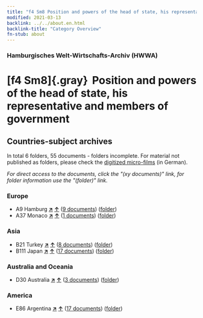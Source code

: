 ```yaml
---
title: "f4 Sm8 Position and powers of the head of state, his representative and members of government"
modified: 2021-03-13
backlink: ../../about.en.html
backlink-title: "Category Overview"
fn-stub: about
---
```


### Hamburgisches Welt-Wirtschafts-Archiv (HWWA)

# [f4 Sm8]{.gray}&#8201; Position and powers of the head of state, his representative and members of government&#160; 







## Countries-subject archives





In total 6 folders, 55 documents - folders incomplete.
For material not published as folders, please check the [digitized micro-films](/film/h1_sh.de.html) (in German).

_For direct access to the documents, click the "(xy documents)" link, for folder information use the "(folder)" link._



### Europe

- A9 Hamburg [**&nearr;**](../../../geo/i/140905/about.en.html "Hamburg (all folders)") [**&uarr;**](../../../geo/about.en.html#A9 "Country category system") (<a href="https://pm20.zbw.eu/iiifview/folder/sh/140905,144365" title="about: Hamburg : Position and powers of the head of state, his representative and members of government" target="_blank">9 documents</a>) ([folder](../../../../folder/sh/1409xx/140905/1443xx/144365/about.en.html))
- A37 Monaco [**&nearr;**](../../../geo/i/141013/about.en.html "Monaco (all folders)") [**&uarr;**](../../../geo/about.en.html#A37 "Country category system") (<a href="https://pm20.zbw.eu/iiifview/folder/sh/141013,144365" title="about: Monaco : Position and powers of the head of state, his representative and members of government" target="_blank">1 documents</a>) ([folder](../../../../folder/sh/1410xx/141013/1443xx/144365/about.en.html))

### Asia

- B21 Turkey [**&nearr;**](../../../geo/i/141111/about.en.html "Turkey (all folders)") [**&uarr;**](../../../geo/about.en.html#B21 "Country category system") (<a href="https://pm20.zbw.eu/iiifview/folder/sh/141111,144365" title="about: Turkey : Position and powers of the head of state, his representative and members of government" target="_blank">8 documents</a>) ([folder](../../../../folder/sh/1411xx/141111/1443xx/144365/about.en.html))
- B111 Japan [**&nearr;**](../../../geo/i/141272/about.en.html "Japan (all folders)") [**&uarr;**](../../../geo/about.en.html#B111 "Country category system") (<a href="https://pm20.zbw.eu/iiifview/folder/sh/141272,144365" title="about: Japan : Position and powers of the head of state, his representative and members of government" target="_blank">17 documents</a>) ([folder](../../../../folder/sh/1412xx/141272/1443xx/144365/about.en.html))

### Australia and Oceania

- D30 Australia [**&nearr;**](../../../geo/i/141621/about.en.html "Australia (all folders)") [**&uarr;**](../../../geo/about.en.html#D30 "Country category system") (<a href="https://pm20.zbw.eu/iiifview/folder/sh/141621,144365" title="about: Australia : Position and powers of the head of state, his representative and members of government" target="_blank">3 documents</a>) ([folder](../../../../folder/sh/1416xx/141621/1443xx/144365/about.en.html))

### America

- E86 Argentina [**&nearr;**](../../../geo/i/141692/about.en.html "Argentina (all folders)") [**&uarr;**](../../../geo/about.en.html#E86 "Country category system") (<a href="https://pm20.zbw.eu/iiifview/folder/sh/141692,144365" title="about: Argentina : Position and powers of the head of state, his representative and members of government" target="_blank">17 documents</a>) ([folder](../../../../folder/sh/1416xx/141692/1443xx/144365/about.en.html))








